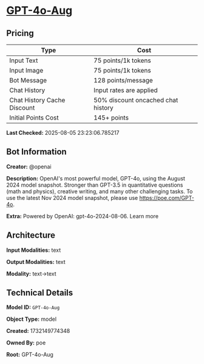 # [GPT-4o-Aug](https://poe.com/GPT-4o-Aug)

## Pricing

| Type | Cost |
|------|------|
| Input Text | 75 points/1k tokens |
| Input Image | 75 points/1k tokens |
| Bot Message | 128 points/message |
| Chat History | Input rates are applied |
| Chat History Cache Discount | 50% discount oncached chat history |
| Initial Points Cost | 145+ points |

**Last Checked:** 2025-08-05 23:23:06.785217


## Bot Information

**Creator:** @openai

**Description:** OpenAI's most powerful model, GPT-4o, using the August 2024 model snapshot. Stronger than GPT-3.5 in quantitative questions (math and physics), creative writing, and many other challenging tasks. To use the latest Nov 2024 model snapshot, please use https://poe.com/GPT-4o.

**Extra:** Powered by OpenAI: gpt-4o-2024-08-06. Learn more


## Architecture

**Input Modalities:** text

**Output Modalities:** text

**Modality:** text->text


## Technical Details

**Model ID:** `GPT-4o-Aug`

**Object Type:** model

**Created:** 1732149774348

**Owned By:** poe

**Root:** GPT-4o-Aug

